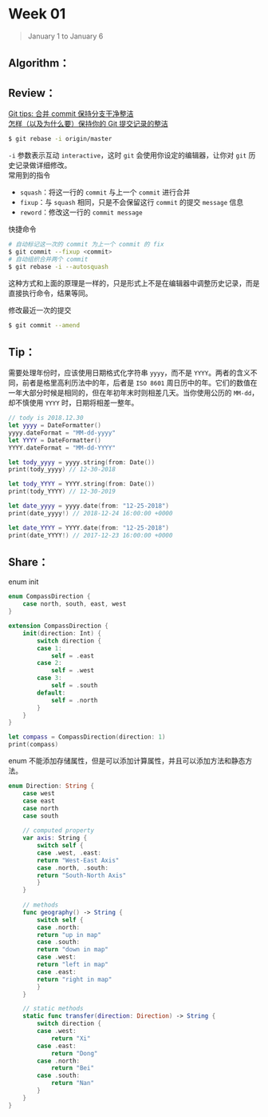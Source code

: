 # Week 01

> January 1 to January 6

## Algorithm：


## Review：
[Git tips: 合并 commit 保持分支干净整洁](https://www.lovelucy.info/git-tips-combine-commits-keep-your-branch-clean.html)  
[怎样（以及为什么要）保持你的 Git 提交记录的整洁](https://juejin.im/post/5b29060ee51d4558cd2adac0)

```bash
$ git rebase -i origin/master
```

`-i` 参数表示互动 `interactive`，这时 `git` 会使用你设定的编辑器，让你对 `git` 历史记录做详细修改。  
常用到的指令
- `squash`：将这一行的 `commit` 与上一个 `commit` 进行合并
- `fixup`：与 `squash` 相同，只是不会保留这行 `commit` 的提交 `message` 信息
- `reword`：修改这一行的 `commit message`

快捷命令
```bash
# 自动标记这一次的 commit 为上一个 commit 的 fix
$ git commit --fixup <commit>
# 自动组织合并两个 commit
$ git rebase -i --autosquash
```
这种方式和上面的原理是一样的，只是形式上不是在编辑器中调整历史记录，而是直接执行命令，结果等同。

修改最近一次的提交
```bash
$ git commit --amend
```

## Tip：
需要处理年份时，应该使用日期格式化字符串 `yyyy`，而不是 `YYYY`。两者的含义不同，前者是格里高利历法中的年，后者是 `ISO 8601` 周日历中的年。它们的数值在一年大部分时候是相同的，但在年初年末时则相差几天。当你使用公历的 `MM-dd`，却不慎使用 `YYYY` 时，日期将相差一整年。
```swift
// tody is 2018.12.30
let yyyy = DateFormatter()
yyyy.dateFormat = "MM-dd-yyyy"
let YYYY = DateFormatter()
YYYY.dateFormat = "MM-dd-YYYY"

let tody_yyyy = yyyy.string(from: Date())
print(tody_yyyy) // 12-30-2018

let tody_YYYY = YYYY.string(from: Date())
print(tody_YYYY) // 12-30-2019

let date_yyyy = yyyy.date(from: "12-25-2018")
print(date_yyyy!) // 2018-12-24 16:00:00 +0000

let date_YYYY = YYYY.date(from: "12-25-2018")
print(date_YYYY!) // 2017-12-23 16:00:00 +0000
```

## Share：
enum init
```swift
enum CompassDirection {
    case north, south, east, west
}

extension CompassDirection {
    init(direction: Int) {
        switch direction {
        case 1:
            self = .east
        case 2:
            self = .west
        case 3:
            self = .south
        default:
            self = .north
        }
    }
}

let compass = CompassDirection(direction: 1)
print(compass)
```

enum 不能添加存储属性，但是可以添加计算属性，并且可以添加方法和静态方法。
```swift
enum Direction: String {
    case west
    case east
    case north
    case south
  
    // computed property
    var axis: String {
        switch self {
        case .west, .east:
        return "West-East Axis"
        case .north, .south:
        return "South-North Axis"
        }
    }
  
    // methods
    func geography() -> String {
        switch self {
        case .north:
        return "up in map"
        case .south:
        return "down in map"
        case .west:
        return "left in map"
        case .east:
        return "right in map"
        }
    }

    // static methods
    static func transfer(direction: Direction) -> String {
        switch direction {
        case .west:
            return "Xi"
        case .east:
            return "Dong"
        case .north:
            return "Bei"
        case .south:
            return "Nan"
        }
    }
}
```